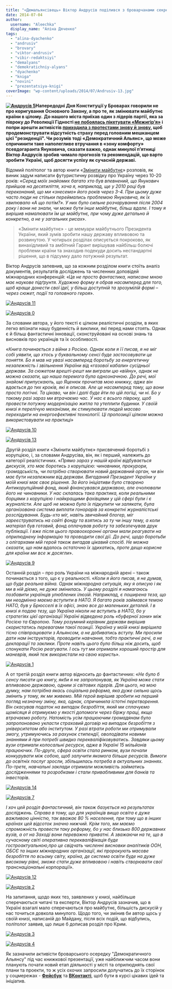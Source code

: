 ```yaml
---
title: "«Демальянсівець» Віктор Андрусів поділився з броварчанами секретами, як зробити країну успішною"
date: 2014-07-04
author: 
  username: "Aleechka"
  display_name: "Аліна Дяченко"
tags: 
  - "alina-dyachenko"
  - "andrusiv"
  - "brovary"
  - "viktor-andrusiv"
  - "vibir-redaktsiyi"
  - "demalyans"
  - "demokratichniy-alyans"
  - "dyachenko"
  - "kniga"
  - "novini"
  - "prezentatsiya-knigi"
coverImage: "wp-content/uploads/2014/07/Andrusiv-13.jpg"
---
```


**[![Андрусів 5](https://mpz.brovary.org/wp-content/uploads/2014/07/Andrusiv-5.jpg)](https://mpz.brovary.org/wp-content/uploads/2014/07/Andrusiv-5.jpg)Напередодні Дня Конституції у Броварах говорили не про коригування Основного Закону, а про те, як змінювати майбутнє країни в цілому.** **До нашого міста приїхав один з лідерів партії, яка за півроку до Революції Гідності [не побоялась пікетувати «Межигір’я»](http://blogs.pravda.com.ua/authors/sokolenko/51697851a8551/) і попри арешти активістів [приходила з протестами знову й знову](http://dem-alliance.org/news/demaljans-ne-zljakavsja-areshti-podaruje-prezident-ua-pampersi.html), щоб продемонструвати відсутність страху перед головним мешканцем цієї "резиденції". Чи розумів тоді «Демократичний Альянс», що може спричинити таке наполегливе втручання в «зону комфорту» псевдогаранта Януковича, сказати важко, однак минулої п’ятниці Віктор Андрусів зробив чимало прогнозів та рекомендацій, що варто зробити Україні, щоб досягти успіху як сучасній державі.**

Відомий політолог та автор книги «[Змінити майбутнє](https://mpz.brovary.org/naperedodni-dnya-konstitutsiyi-brovarchanam-rozkazhut-yak-zminiti-maybutnye/)» розповів, як виник задум написати футуристичну розвідку про Україну через 10-20 років: «_Серед моїх знайомих багато хто був впевнений, що Янукович прийшов на десятиліття, хоча я, наприклад, ще у 2010 році був переконаний, що ми «знесемо» його років через 3-4. При цьому дуже часто люди не стільки переймались проблемою Януковича, як їх хвилювало «А що потім?». У них було сильне розчарування після 2004 року і вони не знали, чи може бути інше майбутнє, більш вдале. І тому я вирішив намалювати їм це майбутнє, при чому дуже детально й конкретно, а не у загальних рисах_».

> «Змінити майбутнє» - це мемуари майбутнього Президента України, який зумів зробити нашу державу впливовою та розвинутою. У чотирьох розділах описується покроково, як винахідливий та амбітний Гарант вирішував найбільш болючі проблеми країни та знаходив подекуди досить нестандартні рішення, що в підсумку дало потужний результат.

Віктор Андрусів запевнив, що за кожним розділом книги стоїть аналіз документів, результатів досліджень та численних доповідей міжнародних конференцій: «Це _не просто фантастика, написане мною має наукове підґрунтя. Художню форму я обрав насамперед для того, щоб краще донести свої ідеї, у більш доступній та зрозумілій формі – через сюжет, події та головного героя_».

[![Андрусів 11](https://mpz.brovary.org/wp-content/uploads/2014/07/Andrusiv-11.jpg)](https://mpz.brovary.org/wp-content/uploads/2014/07/Andrusiv-11.jpg)

[![Андрусів 0](https://mpz.brovary.org/wp-content/uploads/2014/07/Andrusiv-0.jpg)](https://mpz.brovary.org/wp-content/uploads/2014/07/Andrusiv-0.jpg)

За словами автора, у його тексті є цілком реалістичні розділи, в яких легко впізнати нашу буденність й виклики, які перед нами стоять. Однак є й більш фантастичні інновації, сконструйовані на основі знань та висновків про українців та їх особливості.

«_Книга починається з війни з Росією. Однак коли я її писав, я не міг собі уявити, що хтось у буквальному сенсі буде застосовувати це поняття. Бо я мав на увазі насамперед боротьбу за енергетичну незалежність і звільнення України від «газової кабали» сусідньої держави. За сюжетом врешті-решт ми виграли цю «війну», однак не можна сказати, що наша перемога була однозначною. До речі, мої знайомі припускають, що Яценюк прочитав мою книжку, адже він вдається до тих кроків, які я описав. Але це насамперед тому, що вони просто логічні. Та цікаво, чи він і далі буде йти по цій логіці, чи ні. Бо у такому разі зараз ми втрачаємо час. У нас є всього півроку, щоб провести потужну модернізацію житла та утеплити будинки. У своїй книзі я перелічую механізми, як стимулювати людей масово переходити на енергоефективні технології. Ці пропозиції цілком можна використовувати на практиці_»

[![Андрусів 10](https://mpz.brovary.org/wp-content/uploads/2014/07/Andrusiv-10.jpg)](https://mpz.brovary.org/wp-content/uploads/2014/07/Andrusiv-10.jpg)

[![Андрусів 13](https://mpz.brovary.org/wp-content/uploads/2014/07/Andrusiv-13.jpg)](https://mpz.brovary.org/wp-content/uploads/2014/07/Andrusiv-13.jpg)

Другій розділ книги «Змінити майбутнє» присвячений боротьбі з корупцією, і, за словами Андрусіва, він, як і перший, належить до категорії реалістичних. «_Прямо зараз у нашій країні відбувається дискусія, хто має боротись з корупцією: чиновники, прокурори, громадськість, чи потрібно створювати новий державний орган, чи він має бути незалежним від держави. Вигаданий Президент України у моїй книзі має своє рішення. За його ініціативи було створено Антикорупційний фонд, який фінансувався державою, але очолювали його не чиновники. У нас склалась така практика, коли реальними борцями з корупцією і найкращими фахівцями у цій сфері були і є журналісти. Але щоб не можна було їх підкупити чи залякати, була організована система виплати гонорарів за конкретні журналістські розслідування. Будь-хто міг, навіть звичайний блогер, міг зареєструватись на сайті фонду та взятись за ту чи іншу тему, а коли матеріал був готовий, фонд оплачував роботу та забезпечував друк публікації. І вже після цього правоохоронні органи мали реагувати на оприлюднену інформацію та проводити свої дії. До речі, щодо боротьби з олігархами мій герой також вигадав цікавий спосіб. Не можна сказати, що нам вдалось остаточно їх здихатись, проте дещо корисне для країни ми все ж досягли_».

[![Андрусів 9](https://mpz.brovary.org/wp-content/uploads/2014/07/Andrusiv-9.jpg)](https://mpz.brovary.org/wp-content/uploads/2014/07/Andrusiv-9.jpg)

Останній розділ – про роль України на міжнародній арені – також починається з того, що є у реальності. «_Коли я його писав, я не думав, що буде реальна війна. Однак міжнародна ситуація, яку я описую і як ми в ній діємо, не дуже змінилась. У цьому розділі я намагаюсь позбавити українців улюблених ілюзій. Наприклад, є поширена теза, що ми неодмінно маємо вступити в НАТО. Я багато років займався темою НАТО, був у Брюсселі в їх офісі, знаю все до маленьких деталей. І в книзі я подаю тезу, що Україна ніколи не вступить в НАТО, бо у стратегіях цієї організації Україні відведена роль «буферної зони» між Росією та Європою. Тому розумний керівник держави вирішив скористатись перевагами такої позиції. Україна у моїй книзі вирішила тісно співпрацювати з Альянсом, а не добиватись вступу. Ми просили дати нам інструкторів, проводити навчання, тобто практичні речі, а не декларації та заклики. Проте навіть цього було більш ніж досить, щоб спонукати Росію реагувати. І ось тут ми отримали хороший простір для маневрів, який теж використали на свою користь_».

[![Андрусів 1](https://mpz.brovary.org/wp-content/uploads/2014/07/Andrusiv-1.jpg)](https://mpz.brovary.org/wp-content/uploads/2014/07/Andrusiv-1.jpg)

А от третій розділ книги автор відносить до фантастичних: «_Не було б сенсу писати цю книгу, якби я не запропонував, як Україна може стати впливовою державою, одним зі світових лідерів. Для цього, на мою думку, нам потрібна якась соціальна реформа, яка дуже сильно щось змінить у тому, як ми живемо. Мій герой вирішив зробити на перший погляд незначну зміну, яка, однак, спричинила істотні перетворення. Він скасував податок на випадок безробіття, який ми сплачуємо щомісяця й отримуємо у якості допомоги через біржу праці, якщо втрачаємо роботу. Натомість усім працюючим громадянам було запропоновано укласти страховий договір на випадок безробіття з університетом або інститутом. У разі втрати роботи ми отримували змогу, утримуючись за рахунок стипендії, оволодівати новими знаннями й при потребі швидко перекваліфіковуватись. Завдяки цьому вузи отримали колосальні ресурси, адже в Україні 15 мільйонів працюючих. По-друге, сфера освіти стала ринком, вузи почали конкурувати між собою, щоб залучити якомога більше ресурсів. Вимоги до освітніх послуг зросли, збільшилась потреба в актуальних знаннях. По-третє, навчальні заклади отримали можливість займатись дослідженнями та розробками і стали привабливими для банків та інвесторів_.

[![Андрусів 14](https://mpz.brovary.org/wp-content/uploads/2014/07/Andrusiv-14.jpg)](https://mpz.brovary.org/wp-content/uploads/2014/07/Andrusiv-14.jpg)

[![Андрусів 7](https://mpz.brovary.org/wp-content/uploads/2014/07/Andrusiv-7.jpg)](https://mpz.brovary.org/wp-content/uploads/2014/07/Andrusiv-7.jpg)

_І хоч цей розділ фантастичний, він також базується на результатах досліджень. Справа в тому, що для українців вища освіта є дуже важливою цінністю, так вважає 80 % населення, при тому що в інших країнах цей відсоток значно нижчий. Крім того, ми маємо спроможність провести таку реформу, бо у нас близько 800 державних вузів, а от на Заході вони переважно приватні. А зважаючи на те, що в сучасному світі оперативна перекваліфікація буде гостроактуальною,про це свідчать численні висновки аналітиків ООН, ОБСЄ та інших міжнародних організації, які пророкують масове безробіття по всьому світу, країна, де система освіти буде на дуже високому рівні, зможе стати дуже впливовою і навіть створювати свої транснаціональні корпорації_».

[![Андрусів 12](https://mpz.brovary.org/wp-content/uploads/2014/07/Andrusiv-12.jpg)](https://mpz.brovary.org/wp-content/uploads/2014/07/Andrusiv-12.jpg)

[![Андрусів 2](https://mpz.brovary.org/wp-content/uploads/2014/07/Andrusiv-2.jpg)](https://mpz.brovary.org/wp-content/uploads/2014/07/Andrusiv-2.jpg)

На запитання, щодо яких тез, заявлених у книзі, найбільше сперечаються читачі та експерти, Віктор Андрусів зазначив, що в Україні взагалі мало сперечаються про майбутнє, більшість дискусій у нас точиться довкола минулого. Щодо того, чи змінив би автор щось у своїй книзі, написаній до Майдану, після всіх подій, що відбулись, політолог заявив, що лише б дописав розділ про Крим.

[![Андрусів 3](https://mpz.brovary.org/wp-content/uploads/2014/07/Andrusiv-3.jpg)](https://mpz.brovary.org/wp-content/uploads/2014/07/Andrusiv-3.jpg)

[![Андрусів 4](https://mpz.brovary.org/wp-content/uploads/2014/07/Andrusiv-4.jpg)](https://mpz.brovary.org/wp-content/uploads/2014/07/Andrusiv-4.jpg)

Як зазначили активісти броварського осередку "Демократичного Альянсу" під час книжкової презентації, уже найближчим часом вони планують почати новий етап діяльності у місті та оприлюднять свої плани та проекти, то ж усіх охочих запросили долучатись до їх сторінок у соцмережах - **[Фейсбук](https://www.facebook.com/groups/brovary.DA/)** та **[ВКонтакті](http://vk.com/brovaryda)**, щоб бути в курсі цікавих ідей та ініціатив.
